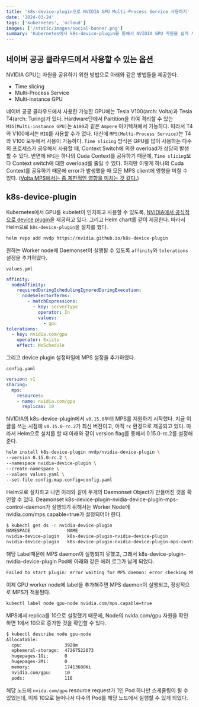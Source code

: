 ```yaml
---
title: 'k8s-device-plugin으로 NVIDIA GPU Multi-Process Service 사용하기'
date: '2024-03-24'
tags: ['kubernetes', 'ncloud']
images: ['/static/images/social-banner.png']
summary: 'Kubernetes에서 k8s-device-plugin을 통해서 NVIDIA GPU 자원을 쉽게 사용할 수 있다. 하나의 어플리케이션에서 GPU 자원을 온전히 사용하지 못하고 낭비될 때, Time slicing, MPS, MIG 등을 사용하여 여러 프로세스가 GPU 자원을 공유하도록 설정할 수 있다. 네이버 공공 클라우드에서 Tesla T4와 Telsa V100을 제공한다. 해당 GPU 아키텍쳐가 MIG을 지원히지 않기 때문에, MPS를 적용하여 GPU 자원을 공유하는 것을 고려하였다. 최근에 release된 k8s-device-plugin v0.15.0-rc.1부터 MPS가 지원되기 시작되어 해당 버전으로 MPS를 설정해보았다.'
---
```


## 네이버 공공 클라우드에서 사용할 수 있는 옵션

NVIDIA GPU는 자원을 공유하기 위한 방법으로 아래와 같은 방법들을 제공한다.
- Time slicing
- Multi-Process Service
- Multi-instance GPU

네이버 공공 클라우드에서 사용한 가능한 GPU에는 Tesla V100(arch: Volta)과 Tesla T4(arch: Turing)가 있다. Hardware단에서 Partition을 하여 격리할 수 있는 `MIG(Multi-instance GPU)`는 `A100`과 같은 `Ampere` 아키텍쳐에서 가능하다. 따라서 T4와 V100에서는 `MIG`를 사용할 수가 없다. 대신에 `MPS(Multi-Process Service)`는 T4와 V100 모두에서 사용이 가능하다. `Time slicing` 방식은 GPU를 많이 사용하는 다수의 프로세스가 공유해서 사용할 때, Context Switch에 의한 overload가 상당히 발생할 수 있다. 반면에 `MPS`는 하나의 Cuda Context를 공유하기 때문에, `Time slicing`보다 Context switch에 대한 overload를 줄일 수 있다. 하지만 이렇게 하나의 Cuda Context를 공유하기 때문에 error가 발생했을 때 모든 MPS client에 영향을 미칠 수 있다. ([Volta MPS에서는 좀 제한적인 영향을 미치는 것 같다.](https://docs.nvidia.com/deploy/mps/index.html#topic_3_3_3_2))

## k8s-device-plugin

Kubernetes에서 GPU를 kubelet이 인지하고 사용할 수 있도록, [NVIDIA에서 공식적으로 device plugin](https://www.youtube.com/watch?v=Q2GuTUO170w&t=922s)을 제공하고 있다. 그리고 Helm chart를 같이 제공한다. 따라서 Helm으로 `k8s-device-plugin`을 설치를 했다.


```bash
helm repo add nvdp https://nvidia.github.io/k8s-device-plugin
```

원하는 Worker node에 Daemonset이 실행될 수 있도록 `affinity`와 `tolerations` 설정을 추가하였다.

`values.yml`
```yaml
affinity:
  nodeAffinity:
    requiredDuringSchedulingIgnoredDuringExecution:
      nodeSelectorTerms:
        - matchExpressions:
          - key: serverType
            operator: In
            values:
              - gpu
tolerations:
  - key: nvidia.com/gpu
    operator: Exists
    effect: NoSchedule
```

그리고 device plugin 설정파일에 MPS 설정을 추가하였다.

`config.yaml`
```yaml
version: v1
sharing:
  mps:
    resources:
    - name: nvidia.com/gpu
      replicas: 10
```

NVIDIA의 k8s-device-plugin에서 `v0.15.0`부터 MPS를 지원하기 시작했다. 지금 이 글을 쓰는 시점에 `v0.15.0-rc.2`가 최신 버전이고, 아직 `rc` 환경으로 제공되고 있다. 따라서 Helm으로 설치를 할 때 아래와 같이 version flag를 통해서 0.15.0-rc.2를 설정해준다.

```bash
helm install k8s-device-plugin nvdp/nvidia-device-plugin \
--version 0.15.0-rc.2 \
--namespace nvidia-device-plugin \
--create-namespace \
--values values.yaml \
--set-file config.map.config=config.yaml
```

Helm으로 설치하고 나면 아래와 같이 두개의 Daemonset Object가 만들어진 것을 확인할 수 있다. Deamonset k8s-device-plugin-nvidia-device-plugin-mps-control-daemon가 실행되기 위해서는 Worker Node에 nvidia.com/mps.capable=true가 설정되어야 한다.

```bash
$ kubectl get ds -n nvidia-device-plugin
NAMESPACE              NAME                                                        DESIRED   CURRENT   READY   UP-TO-DATE   AVAILABLE   NODE SELECTOR
nvidia-device-plugin   k8s-device-plugin-nvidia-device-plugin                      1         1         1       1            1           <none>                        5s
nvidia-device-plugin   k8s-device-plugin-nvidia-device-plugin-mps-control-daemon   0         0         0       0            0           nvidia.com/mps.capable=true   5s
```

해당 Label때문에 MPS daemon이 실행되지 못했고, 그래서 k8s-device-plugin-nvidia-device-plugin Pod에 아래와 같은 에러 로그가 남게 되었다.

```bash
Failed to start plugin: error waiting for MPS daemon: error checking MPS daemon health: failed to send command to MPS daemon: exit status 1
```

이제 GPU worker node에 label을 추가해주면 MPS daemon이 실행되고, 정상적으로 MPS가 적용된다.

```bash
kubectl label node gpu-node nvidia.com/mps.capable=true
```

MPS에서 replica를 10으로 설정했기 때문에, Node의 nvida.com/gpu 자원을 확인하면 1에서 10으로 증가한 것을 확인할 수 있다.

```bash
$ kubectl describe node gpu-node
Allocatable:
  cpu:                3920m
  ephemeral-storage:  47267522073
  hugepages-1Gi:      0
  hugepages-2Mi:      0
  memory:             17413608Ki
  nvidia.com/gpu:     10
  pods:               110
```

해당 노드에 `nvida.com/gpu` resource request가 1인 Pod 하나만 스케쥴링이 될 수 있었는데, 이제 10으로 늘어나서 다수의 Pod를 해당 노드에서 실행할 수 있게 되었다.

